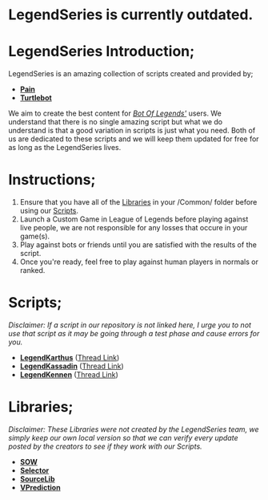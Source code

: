 LegendSeries is currently outdated.
===================================





LegendSeries Introduction;
================
LegendSeries is an amazing collection of scripts created and provided by;

 - **[Pain][1]** 
 - **[Turtlebot][2]**

We aim to create the best content for *[Bot Of Legends'][13]* users. We understand that there is no single amazing script but what we do understand is that a good variation in scripts is just what you need. Both of us are dedicated to these scripts and we will keep them updated for free for as long as the LegendSeries lives.

Instructions;
=============
 1. Ensure that you have all of the [Libraries][14] in your /Common/ folder before using our [Scripts][15].
 2. Launch a Custom Game in League of Legends before playing against live people, we are not responsible  for any losses that occure in your game(s).
 4. Play against bots or friends until you are satisfied with the results of the script.
 5. Once you're ready, feel free to play against human players in normals or ranked.

Scripts;
=======
*Disclaimer: If a script in our repository is not linked here, I urge you to not use that script as it may be going through a test phase and cause errors for you.*

 - **[LegendKarthus][11]** ([Thread Link][12])
 - **[LegendKassadin][3]** ([Thread Link][4])
 - **[LegendKennen][5]** ([Thread Link][6])

Libraries;
=========
*Disclaimer: These Libraries were not created by the LegendSeries team, we simply keep our own local version so that we can verify every update posted by the creators to see if they work with our Scripts.*

 - **[SOW][7]**
 - **[Selector][8]**
 - **[SourceLib][9]** 
 - **[VPrediction][10]**

  [1]: http://botoflegends.com/forum/user/2005-
  [2]: http://botoflegends.com/forum/user/18902-
  [3]: https://github.com/LegendBot/Scripts/blob/master/LegendKennen.lua
  [4]: http://botoflegends.com/forum/topic/21923-
  [5]: https://github.com/LegendBot/Scripts/blob/master/LegendKassadin.lua
  [6]: http://botoflegends.com/forum/topic/22490-
  [7]: https://github.com/LegendBot/Scripts/blob/master/Common/SOW.lua
  [8]: https://github.com/LegendBot/Scripts/blob/master/Common/Selector.lua
  [9]: https://github.com/LegendBot/Scripts/blob/master/Common/SourceLib.lua
  [10]: https://github.com/LegendBot/Scripts/blob/master/Common/VPrediction.lua
  [11]: https://github.com/LegendBot/Scripts/blob/master/LegendKarthus.lua
  [12]: http://botoflegends.com/forum/topic/22792-
  [13]: http://botoflegends.com/forum
  [14]: https://github.com/LegendBot/Scripts/blob/master/README.md#libraries
  [15]: https://github.com/LegendBot/Scripts/blob/master/README.md#scripts
